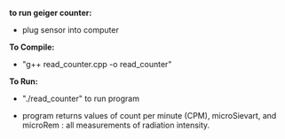 **to run geiger counter:**
- plug sensor into computer

**To Compile:** 
- "g++ read_counter.cpp -o read_counter" 

**To Run:** 
- "./read_counter" to run program

- program returns values of count per minute (CPM), microSievart, and microRem : all measurements of radiation intensity. 
